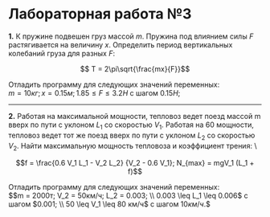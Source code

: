 # Лабораторная работа №3
**1\.** К пружине подвешен груз массой $m$. Пружина под влиянием силы $F$ растягивается на величину $x$. Определить период вертикальных колебаний груза для разных $F$:

$$ T = 2\pi\sqrt{\frac{mx}{F}}$$

Отладить программу для следующих значений переменных: \
$m = 10кг; x = 0.15м; 1.85 \leq F \leq 3.2Н$ с шагом $0.15Н$;

***

**2\.** Работая на максимальной мощности, тепловоз ведет поезд массой m вверх по пути с уклоном $L_1$ со скоростью $V_1$. Работая на $60%$ мощности, тепловоз ведет тот же поезд вверх по пути с уклоном $L_2$ со скоростью $V_2$. Найти максимальную мощность тепловоза и коэффициент трения: \

$$f = \frac{0.6 V_1 L_1 - V_2 L_2}
{V_2 - 0.6 V_1};
N_{max} = mgV_1 (L_1 + f)$$

Отладить программу для следующих значений переменных: \
$$m = 2000т; V_2 = 50км/ч; L_2 = 0.003; \\
0.003 \leq L_1 \leq 0.006$ с шагом $0.001; \\
50 \leq V_1 \leq 80 км/ч$ с шагом $10 км/ч.$$
